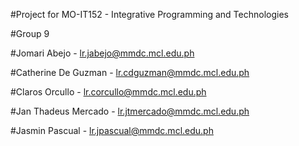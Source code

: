 #Project for MO-IT152 - Integrative Programming and Technologies


#Group 9






#Jomari Abejo            - lr.jabejo@mmdc.mcl.edu.ph

#Catherine De Guzman     - lr.cdguzman@mmdc.mcl.edu.ph


#Claros Orcullo          - lr.corcullo@mmdc.mcl.edu.ph


#Jan Thadeus Mercado     - lr.jtmercado@mmdc.mcl.edu.ph


#Jasmin Pascual          - lr.jpascual@mmdc.mcl.edu.ph
